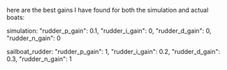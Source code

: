 here are the best gains I have found for both the simulation and actual boats:

simulation:
    "rudder_p_gain": 0.1,
    "rudder_i_gain": 0,
    "rudder_d_gain": 0,
    "rudder_n_gain": 0

sailboat_rudder:
    "rudder_p_gain": 1,
    "rudder_i_gain": 0.2,
    "rudder_d_gain": 0.3,
    "rudder_n_gain": 1